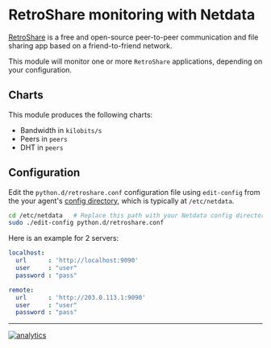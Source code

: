# RetroShare monitoring with Netdata

[RetroShare](https://retroshare.cc/) is a free and open-source peer-to-peer communication and file sharing app based on a friend-to-friend network.

This module will monitor one or more `RetroShare` applications, depending on your configuration.

## Charts

This module produces the following charts:

-   Bandwidth in `kilobits/s`
-   Peers in `peers`
-   DHT in `peers`


## Configuration

Edit the `python.d/retroshare.conf` configuration file using `edit-config` from the your agent's [config
directory](../../../docs/step-by-step/step-04.md#find-your-netdataconf-file), which is typically at `/etc/netdata`.

```bash
cd /etc/netdata   # Replace this path with your Netdata config directory, if different
sudo ./edit-config python.d/retroshare.conf
```

Here is an example for 2 servers:

```yaml
localhost:
  url      : 'http://localhost:9090'
  user     : "user"
  password : "pass"

remote:
  url      : 'http://203.0.113.1:9090'
  user     : "user"
  password : "pass"
```
---

[![analytics](https://www.google-analytics.com/collect?v=1&aip=1&t=pageview&_s=1&ds=github&dr=https%3A%2F%2Fgithub.com%2Fnetdata%2Fnetdata&dl=https%3A%2F%2Fmy-netdata.io%2Fgithub%2Fcollectors%2Fpython.d.plugin%2Fretroshare%2FREADME&_u=MAC~&cid=5792dfd7-8dc4-476b-af31-da2fdb9f93d2&tid=UA-64295674-3)](<>)
